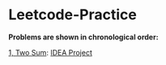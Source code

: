 # Leetcode-Practice
**Problems are shown in chronological order:**

[1, Two Sum](https://leetcode.com/problems/two-sum/): [IDEA Project](TwoSum)
